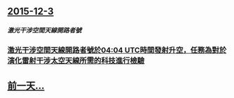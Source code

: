 ## [2015-12-3](/zh/news/2015/12/3/index.md)

##### 激光干涉空間天線開路者號
### [激光干涉空間天線開路者號於04:04&nbsp;UTC時間發射升空，任務為對於演化雷射干涉太空天線所需的科技進行檢驗](/zh/news/2015/12/3/激光干涉空間天線開路者號於04-04-nbsp-UTC時間發射升空-任務為對於演化雷射干涉太空天線所需的科技進行檢驗.md)
## [前一天...](/zh/news/2015/12/2/index.md)

